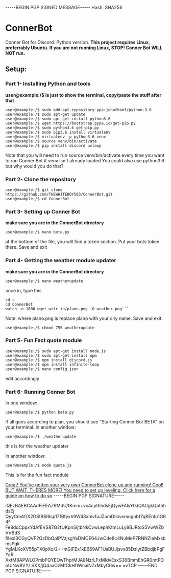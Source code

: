 -----BEGIN PGP SIGNED MESSAGE-----
Hash: SHA256

# ConnerBot
Conner Bot for Discord. Python version.
**This project requires Linux, preferrably Ubuntu. If you are not running Linux, STOP! Conner Bot WILL NOT run.**

## Setup:

### Part 1- Installing Python and tools
**user@example:/$  is just to show the terminal, copy/paste the stuff after that**
```
user@example:/$ sudo add-apt-repository ppa:jonathonf/python-3.6
user@example:/$ sudo apt-get update
user@example:/$ sudo apt-get install python3.6
user@example:/$ wget https://bootstrap.pypa.io/get-pip.py
user@example:/$ sudo python3.6 get-pip.py
user@example:/$ sudo pip3.6 install virtualenv
user@example:/$ virtualenv -p python3.6 venv
user@example:/$ source venv/bin/activate
user@example:/$ pip install discord uvloop
```

Note that you will need to run source venv/bin/activate every time you want to run Conner Bot if venv isn't already loaded
You could also use python3.6 but why would you do that?

### Part 2- Clone the repository
```
user@example:/$ git clone https://github.com/THEWHITEBOY503/ConnerBot.git
user@example:/$ cd ConnerBot
```

### Part 3- Setting up Conner Bot
**make sure you are in the ConnerBot directory**
```
user@example:/$ nano beta.py
```
at the bottom of the file, you will find a token section. Put your bots token there. Save and exit

### Part 4- Getting the weather module updater
**make sure you are in the ConnerBot directory**
```
user@example:/$ nano weatherupdate
```
once in, type this
```
cd ~
cd ConnerBot
watch -n 1800 wget wttr.in/plano.png -O weather.png```
```
Note: where plano.png is replace plano with your city name. Save and exit.
```
user@example:/$ chmod 755 weatherupdate
```

### Part 5- Fun Fact quote module
```
user@example:/$ sudo apt-get install node.js
user@example:/$ sudo apt-get install npm
user@example:/$ npm install discord.js
user@example:/$ npm install infinite-loop
user@example:/$ nano config.json
```
edit accordingly


### Part 6- Running Conner Bot
In one window:
```
user@example:/$ python beta.py
```
If all goes according to plan, you should see "Starting Conner Bot BETA" on your terminal.
In another window:
```
user@example:/$ ./weatherupdate
```
this is for the weather updater

In another window:
```
user@example:/$ node quote.js
```
This is for the fun fact module

[Great! You've gotten your very own ConnerBot clone up and running! Cool! BUT WAIT, THERES MORE! You need to set up leveling. Click here for a guide on how to do so](https://github.com/THEWHITEBOY503/ConnerBot/blob/master/Levels/README.md)
-----BEGIN PGP SIGNATURE-----

iQEzBAEBCAAdFiEEAZ9MdU/tKmm+vx4cpthhdsEjQywFAlsY0JQACgkQpthhdsEj
QyyCmAf/X2GSt9SI6sp17fBfyxh9W43xmvfuJZumDIlovxmugnbf7qKEntu1G64f
Fe8ddCppxYdAfEVS87G2fUKpnSljtbNkCvwLephKtmLuLy9BJRtoS5VwWZbVVBdS
fiIexI3CGyQVF2QzDbQplPVzjxgYeDMOE64JwCde8c4NuMeP7RNNZleMxsbmsPgk
YgMLKoXV55pTX0pXo/2++mGiFEx1kE669AF1UsBUJjsvx85DzlytZBbdjbPgFYcR
XxtM8APWLOPmbFQYEOwThprMJA8NzrLFxMIdvEsxS36BmmEhGR0mtPDoUlNwBVY/
SXX/jQ4aaOzMfCkHfWmaiN7xMbyC6w==
=vTCP
-----END PGP SIGNATURE-----
